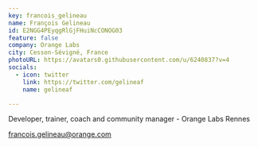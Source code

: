 ```yaml
---
key: francois_gelineau
name: François Gelineau
id: E2NGG4PEyqgRlGjFHuiNcCONOG03
feature: false
company: Orange Labs
city: Cesson-Sévigné, France
photoURL: https://avatars0.githubusercontent.com/u/6240837?v=4
socials:
  - icon: twitter
    link: https://twitter.com/gelineaf
    name: gelineaf

---
```

Developer, trainer, coach and community manager - Orange Labs Rennes

francois.gelineau@orange.com
